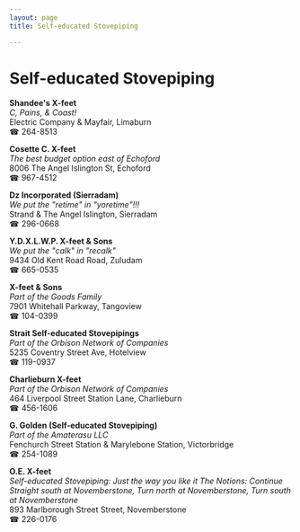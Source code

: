 ```yaml
---
layout: page 
title: Self-educated Stovepiping

---
```



# Self-educated Stovepiping


 **Shandee's X-feet**  
_C, Pains, & Coast!_  
Electric Company & Mayfair, Limaburn  
☎ 264-8513

**Cosette C. X-feet**  
_The best budget option east of Echoford_  
8006 The Angel Islington St, Echoford  
☎ 967-4512

**Dz Incorporated (Sierradam)**  
_We put the "retime" in "yoretime"!!!_  
Strand & The Angel Islington, Sierradam  
☎ 296-0668

**Y.D.X.L.W.P. X-feet & Sons**  
_We put the "calk" in "recalk"_  
9434 Old Kent Road Road, Zuludam  
☎ 665-0535

**X-feet & Sons**  
_Part of the Goods Family_  
7901 Whitehall Parkway, Tangoview  
☎ 104-0399

**Strait Self-educated Stovepipings**  
_Part of the Orbison Network of Companies_  
5235 Coventry Street Ave, Hotelview  
☎ 119-0937

**Charlieburn X-feet**  
_Part of the Orbison Network of Companies_  
464 Liverpool Street Station Lane, Charlieburn  
☎ 456-1606

**G. Golden (Self-educated Stovepiping)**  
_Part of the Amaterasu LLC_  
Fenchurch Street Station & Marylebone Station, Victorbridge  
☎ 254-1089

**O.E. X-feet**  
_Self-educated Stovepiping: Just the way you like it 
The Notions: Continue Straight south at Novemberstone, Turn north at Novemberstone, Turn south at Novemberstone_  
893 Marlborough Street Street, Novemberstone  
☎ 226-0176

